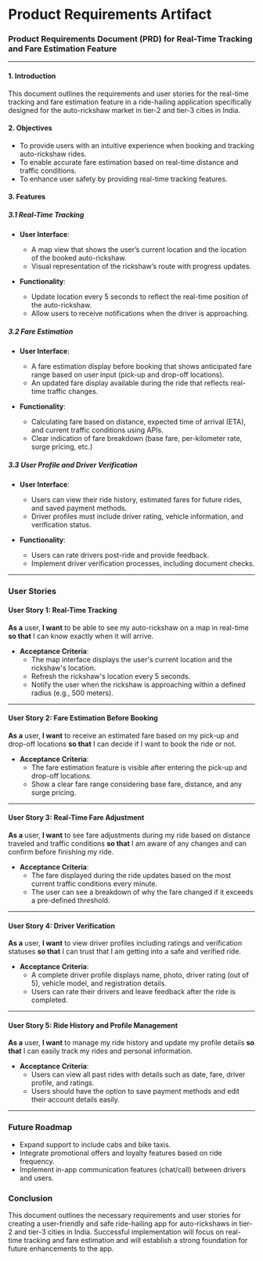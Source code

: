 # Product Requirements Artifact

### Product Requirements Document (PRD) for Real-Time Tracking and Fare Estimation Feature

---

#### 1. Introduction
This document outlines the requirements and user stories for the real-time tracking and fare estimation feature in a ride-hailing application specifically designed for the auto-rickshaw market in tier-2 and tier-3 cities in India.

#### 2. Objectives
- To provide users with an intuitive experience when booking and tracking auto-rickshaw rides.
- To enable accurate fare estimation based on real-time distance and traffic conditions.
- To enhance user safety by providing real-time tracking features.

#### 3. Features

##### 3.1 Real-Time Tracking
- **User Interface**:
  - A map view that shows the user’s current location and the location of the booked auto-rickshaw.
  - Visual representation of the rickshaw’s route with progress updates.

- **Functionality**:
  - Update location every 5 seconds to reflect the real-time position of the auto-rickshaw.
  - Allow users to receive notifications when the driver is approaching.

##### 3.2 Fare Estimation
- **User Interface**:
  - A fare estimation display before booking that shows anticipated fare range based on user input (pick-up and drop-off locations).
  - An updated fare display available during the ride that reflects real-time traffic changes.

- **Functionality**:
  - Calculating fare based on distance, expected time of arrival (ETA), and current traffic conditions using APIs.
  - Clear indication of fare breakdown (base fare, per-kilometer rate, surge pricing, etc.)

##### 3.3 User Profile and Driver Verification
- **User Interface**:
  - Users can view their ride history, estimated fares for future rides, and saved payment methods.
  - Driver profiles must include driver rating, vehicle information, and verification status.

- **Functionality**:
  - Users can rate drivers post-ride and provide feedback.
  - Implement driver verification processes, including document checks.

---

### User Stories

#### User Story 1: Real-Time Tracking
**As a** user, **I want** to be able to see my auto-rickshaw on a map in real-time **so that** I can know exactly when it will arrive.

- **Acceptance Criteria**:
  - The map interface displays the user's current location and the rickshaw's location.
  - Refresh the rickshaw's location every 5 seconds.
  - Notify the user when the rickshaw is approaching within a defined radius (e.g., 500 meters).

---

#### User Story 2: Fare Estimation Before Booking
**As a** user, **I want** to receive an estimated fare based on my pick-up and drop-off locations **so that** I can decide if I want to book the ride or not.

- **Acceptance Criteria**:
  - The fare estimation feature is visible after entering the pick-up and drop-off locations.
  - Show a clear fare range considering base fare, distance, and any surge pricing.
  
---

#### User Story 3: Real-Time Fare Adjustment
**As a** user, **I want** to see fare adjustments during my ride based on distance traveled and traffic conditions **so that** I am aware of any changes and can confirm before finishing my ride.

- **Acceptance Criteria**:
  - The fare displayed during the ride updates based on the most current traffic conditions every minute.
  - The user can see a breakdown of why the fare changed if it exceeds a pre-defined threshold.

---

#### User Story 4: Driver Verification
**As a** user, **I want** to view driver profiles including ratings and verification statuses **so that** I can trust that I am getting into a safe and verified ride.

- **Acceptance Criteria**:
  - A complete driver profile displays name, photo, driver rating (out of 5), vehicle model, and registration details.
  - Users can rate their drivers and leave feedback after the ride is completed.

---

#### User Story 5: Ride History and Profile Management
**As a** user, **I want** to manage my ride history and update my profile details **so that** I can easily track my rides and personal information.

- **Acceptance Criteria**:
  - Users can view all past rides with details such as date, fare, driver profile, and ratings.
  - Users should have the option to save payment methods and edit their account details easily.

---

### Future Roadmap 
- Expand support to include cabs and bike taxis.
- Integrate promotional offers and loyalty features based on ride frequency.
- Implement in-app communication features (chat/call) between drivers and users.

### Conclusion
This document outlines the necessary requirements and user stories for creating a user-friendly and safe ride-hailing app for auto-rickshaws in tier-2 and tier-3 cities in India. Successful implementation will focus on real-time tracking and fare estimation and will establish a strong foundation for future enhancements to the app.